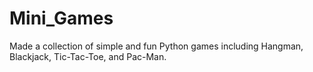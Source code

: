 # Mini_Games
Made a collection of simple and fun Python games including Hangman, Blackjack, Tic-Tac-Toe, and Pac-Man.
